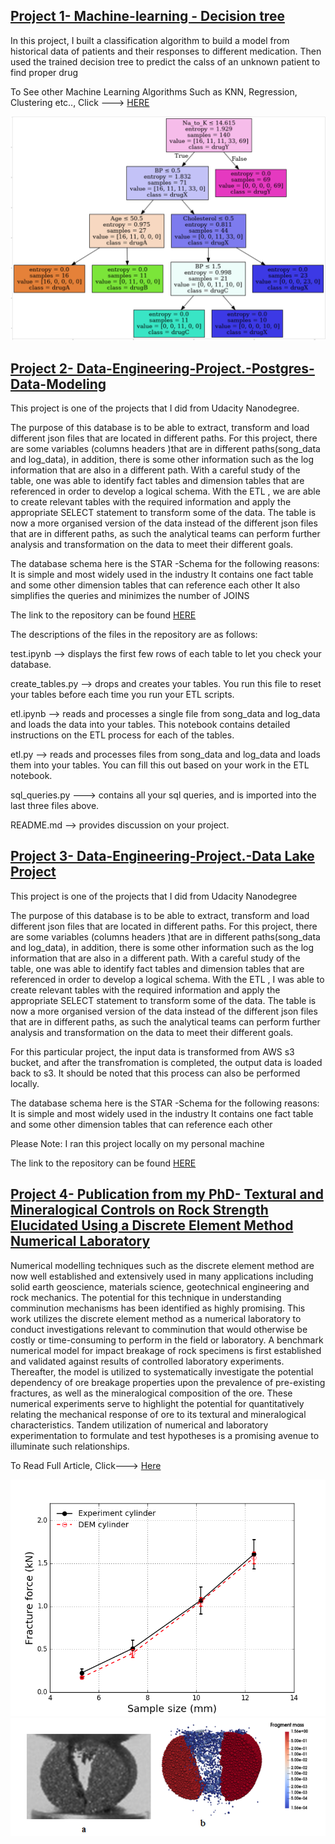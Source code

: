 
## [Project 1- Machine-learning - Decision tree](https://github.com/toplaa/Machine-Learning-Projects/blob/main/Decision%20Tree.ipynb)
In this project, I built a classification algorithm to build a model from historical data of patients and their responses to different medication. Then used the trained decision tree to predict the calss of an unknown patient to find proper drug

To See other Machine Learning Algorithms Such as KNN, Regression, Clustering etc.., Click ---> [HERE](https://github.com/toplaa/Machine-Learning-Projects)

![](/images/DT.png)

## [Project 2- Data-Engineering-Project.-Postgres-Data-Modeling ](https://github.com/toplaa/Data-Engineering-Project.-Postgres-Data-Modeling)
This project is one of the projects that I did from Udacity Nanodegree.

The purpose of this database is to be able to extract, transform and load different json files that are located in different paths. For this project, there are some variables (columns headers )that are in different paths(song_data and log_data), in addition, there is some other information such as the log information that are also in a different path. With a careful study of the table, one was able to identify fact tables and dimension tables that are referenced in order to develop a logical schema. With the ETL , we are able to create relevant tables with the required information and apply the appropriate SELECT statement to transform some of the data. The table is now a more organised version of the data instead of the different json files that are in different paths, as such the analytical teams can perform further analysis and transformation on the data to meet their different goals.

The database schema here is the STAR -Schema for the following reasons: It is simple and most widely used in the industry It contains one fact table and some other dimension tables that can reference each other It also simplifies the queries and minimizes the number of JOINS

The link to the repository can be found [HERE](https://github.com/toplaa/Data-Engineering-Project.-Postgres-Data-Modeling) 

The descriptions of the files in the repository are as follows:

test.ipynb --> displays the first few rows of each table to let you check your database.

create_tables.py --> drops and creates your tables. You run this file to reset your tables before each time you run your ETL scripts.

etl.ipynb --> reads and processes a single file from song_data and log_data and loads the data into your tables. This notebook contains detailed instructions on the ETL process for each of the tables.

etl.py --> reads and processes files from song_data and log_data and loads them into your tables. You can fill this out based on your work in the ETL notebook.

sql_queries.py ---> contains all your sql queries, and is imported into the last three files above.

README.md --> provides discussion on your project.

## [Project 3- Data-Engineering-Project.-Data Lake Project ](https://github.com/toplaa/Data_Lake-Project_Udacity-)
This project is one of the projects that I did from Udacity Nanodegree

The purpose of this database is to be able to extract, transform and load different json files that are located in different paths. For this project, there are some variables (columns headers )that are in different paths(song_data and log_data), in addition, there is some other information such as the log information that are also in a different path. With a careful study of the table, one was able to identify fact tables and dimension tables that are referenced in order to develop a logical schema. With the ETL , I was able to create relevant tables with the required information and apply the appropriate SELECT statement to transform some of the data. The table is now a more organised version of the data instead of the different json files that are in different paths, as such the analytical teams can perform further analysis and transformation on the data to meet their different goals.

For this particular project, the input data is transformed from AWS s3 bucket, and after the transfromation is completed, the output data is loaded back to s3. It should be noted that this process can also be performed locally.

The database schema here is the STAR -Schema for the following reasons: It is simple and most widely used in the industry It contains one fact table and some other dimension tables that can reference each other

Please Note: I ran this project locally on my personal machine

The link to the repository can be found [HERE](https://github.com/toplaa/Data_Lake-Project_Udacity-) 


## [Project 4- Publication from my PhD- Textural and Mineralogical Controls on Rock Strength Elucidated Using a Discrete Element Method Numerical Laboratory](https://www.mdpi.com/2075-163X/11/9/1015)

Numerical modelling techniques such as the discrete element method are now well established and extensively used in many applications including solid earth geoscience, materials science, geotechnical engineering and rock mechanics. The potential for this technique in understanding comminution mechanisms has been identified as highly promising. This work utilizes the discrete element method as a numerical laboratory to conduct investigations relevant to comminution that would otherwise be costly or time-consuming to perform in the field or laboratory. A benchmark numerical model for impact breakage of rock specimens is first established and validated against results of controlled laboratory experiments. Thereafter, the model is utilized to systematically investigate the potential dependency of ore breakage properties upon the prevalence of pre-existing fractures, as well as the mineralogical composition of the ore. These numerical experiments serve to highlight the potential for quantitatively relating the mechanical response of ore to its textural and mineralogical characteristics. Tandem utilization of numerical and laboratory experimentation to formulate and test hypotheses is a promising avenue to illuminate such relationships.

To Read Full Article, Click---> [Here](https://www.mdpi.com/2075-163X/11/9/1015)

![](/images/predict2.png)
![](/images/predict.png)


